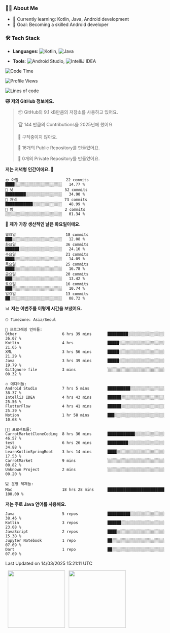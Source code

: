 ### 👨‍💻 About Me
- 🌱 Currently learning: Kotlin, Java, Android development
- 🎯 Goal: Becoming a skilled Android developer

### 🛠 Tech Stack
- **Languages**: ![Kotlin](https://img.shields.io/badge/Kotlin-0095D5?style=flat-square&logo=kotlin&logoColor=white), 
![Java](https://img.shields.io/badge/Java-007396?style=flat-square&logo=coffeescript&logoColor=white)

- **Tools**:
![Android Studio](https://img.shields.io/badge/Android%20Studio-3DDC84?style=flat-square&logo=android-studio&logoColor=white), 
![IntelliJ IDEA](https://img.shields.io/badge/IntelliJ%20IDEA-000000?style=flat-square&logo=intellij-idea&logoColor=white)

<!--START_SECTION:waka-->
![Code Time](http://img.shields.io/badge/Code%20Time-50%20hrs%2044%20mins-blue)

![Profile Views](http://img.shields.io/badge/Profile%20Views-4-blue)

![Lines of code](https://img.shields.io/badge/%EC%A0%80%EB%8A%94%20%EC%97%AC%ED%83%9C%EA%B9%8C%EC%A7%80%20-62.4%20thousand%20%EC%A4%84%EC%9D%98%20%EC%BD%94%EB%93%9C%EB%A5%BC%20%EC%9E%91%EC%84%B1%ED%96%88%EC%96%B4%EC%9A%94.-blue)

**🐱 저의 GitHub 정보에요.** 

> 📦 GitHub의 9.1 kB만큼의 저장소를 사용하고 있어요. 
 > 
> 🏆 144 만큼의 Contributions을 2025년에 했어요
 > 
> 🚫 구직중이지 않아요.
 > 
> 📜 16개의 Public Repository를 만들었어요. 
 > 
> 🔑 0개의 Private Repository를 만들었어요. 
 > 
**저는 저녁형 인간이에요. 🦉** 

```text
🌞 아침                     22 commits          ████░░░░░░░░░░░░░░░░░░░░░   14.77 % 
🌆 낮　                     52 commits          █████████░░░░░░░░░░░░░░░░   34.90 % 
🌃 저녁                     73 commits          ████████████░░░░░░░░░░░░░   48.99 % 
🌙 밤　                     2 commits           ░░░░░░░░░░░░░░░░░░░░░░░░░   01.34 % 
```
📅 **제가 가장 생산적인 날은 화요일이에요.** 

```text
월요일                      18 commits          ███░░░░░░░░░░░░░░░░░░░░░░   12.08 % 
화요일                      36 commits          ██████░░░░░░░░░░░░░░░░░░░   24.16 % 
수요일                      21 commits          ████░░░░░░░░░░░░░░░░░░░░░   14.09 % 
목요일                      25 commits          ████░░░░░░░░░░░░░░░░░░░░░   16.78 % 
금요일                      20 commits          ███░░░░░░░░░░░░░░░░░░░░░░   13.42 % 
토요일                      16 commits          ███░░░░░░░░░░░░░░░░░░░░░░   10.74 % 
일요일                      13 commits          ██░░░░░░░░░░░░░░░░░░░░░░░   08.72 % 
```


📊 **저는 이번주를 이렇게 시간을 보냈어요.** 

```text
🕑︎ Timezone: Asia/Seoul

💬 프로그래밍 언어들: 
Other                    6 hrs 39 mins       █████████░░░░░░░░░░░░░░░░   36.07 % 
Kotlin                   4 hrs               █████░░░░░░░░░░░░░░░░░░░░   21.65 % 
XML                      3 hrs 56 mins       █████░░░░░░░░░░░░░░░░░░░░   21.29 % 
Java                     3 hrs 39 mins       █████░░░░░░░░░░░░░░░░░░░░   19.79 % 
GitIgnore file           3 mins              ░░░░░░░░░░░░░░░░░░░░░░░░░   00.32 % 

🔥 에디터들: 
Android Studio           7 hrs 5 mins        ██████████░░░░░░░░░░░░░░░   38.37 % 
IntelliJ IDEA            4 hrs 43 mins       ██████░░░░░░░░░░░░░░░░░░░   25.56 % 
FlutterFlow              4 hrs 41 mins       ██████░░░░░░░░░░░░░░░░░░░   25.39 % 
Notion                   1 hr 58 mins        ███░░░░░░░░░░░░░░░░░░░░░░   10.68 % 

🐱‍💻 프로젝트들: 
CarrotMarketCloneCoding  8 hrs 36 mins       ████████████░░░░░░░░░░░░░   46.57 % 
test                     6 hrs 26 mins       █████████░░░░░░░░░░░░░░░░   34.88 % 
LearnKotlinSpringBoot    3 hrs 14 mins       ████░░░░░░░░░░░░░░░░░░░░░   17.53 % 
CarrotMarket             9 mins              ░░░░░░░░░░░░░░░░░░░░░░░░░   00.82 % 
Unknown Project          2 mins              ░░░░░░░░░░░░░░░░░░░░░░░░░   00.20 % 

💻 운영 체제들: 
Mac                      18 hrs 28 mins      █████████████████████████   100.00 % 
```

**저는 주로 Java 언어를 사용해요.** 

```text
Java                     5 repos             ██████████░░░░░░░░░░░░░░░   38.46 % 
Kotlin                   3 repos             ██████░░░░░░░░░░░░░░░░░░░   23.08 % 
JavaScript               2 repos             ████░░░░░░░░░░░░░░░░░░░░░   15.38 % 
Jupyter Notebook         1 repo              ██░░░░░░░░░░░░░░░░░░░░░░░   07.69 % 
Dart                     1 repo              ██░░░░░░░░░░░░░░░░░░░░░░░   07.69 % 
```




 Last Updated on 14/03/2025 15:21:11 UTC
<!--END_SECTION:waka-->

<p>
  <img height="180em" src="https://github-readme-stats.vercel.app/api?username=JongHyun070105&show_icons=true&include_all_commits=true&bg_color=0d1117&title_color=ffffff&text_color=c9d1d9&icon_color=79ff97">
  <img height="180em" src="https://github-readme-stats.vercel.app/api/top-langs/?username=JongHyun070105&layout=compact&langs_count=4&bg_color=0d1117&title_color=ffffff&text_color=c9d1d9&hide=php&hide_repo=EcoStep,mimir,git-session,MachineLearning2025">
</p>

